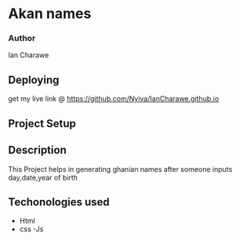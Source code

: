 # Akan names
 
### Author 
Ian Charawe
## Deploying
get my live link @ https://github.com/Nyiva/IanCharawe.github.io
## Project Setup

## Description
This Project helps in generating ghanian names after someone inputs day,date,year of birth
## Techonologies used
- Html
- css 
-Js
